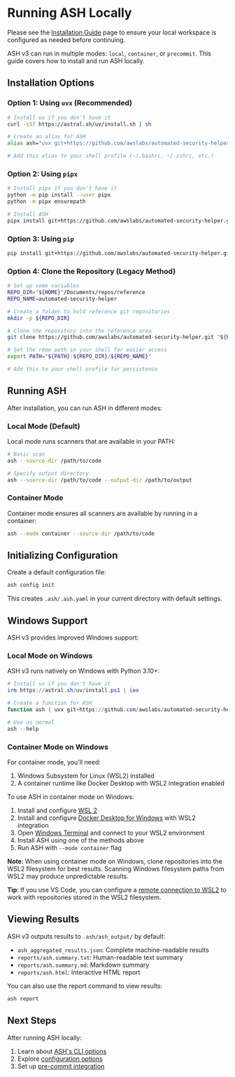 # Running ASH Locally

Please see the [Installation Guide](../docs/installation-guide.md) page to ensure your local workspace is configured as needed before continuing.

ASH v3 can run in multiple modes: `local`, `container`, or `precommit`. This guide covers how to install and run ASH locally.

## Installation Options

### Option 1: Using `uvx` (Recommended)

```bash
# Install uv if you don't have it
curl -sSf https://astral.sh/uv/install.sh | sh

# Create an alias for ASH
alias ash="uvx git+https://github.com/awslabs/automated-security-helper.git@v3.1.0"

# Add this alias to your shell profile (~/.bashrc, ~/.zshrc, etc.)
```

### Option 2: Using `pipx`

```bash
# Install pipx if you don't have it
python -m pip install --user pipx
python -m pipx ensurepath

# Install ASH
pipx install git+https://github.com/awslabs/automated-security-helper.git@v3.1.0
```

### Option 3: Using `pip`

```bash
pip install git+https://github.com/awslabs/automated-security-helper.git@v3.1.0
```

### Option 4: Clone the Repository (Legacy Method)

```bash
# Set up some variables
REPO_DIR="${HOME}"/Documents/repos/reference
REPO_NAME=automated-security-helper

# Create a folder to hold reference git repositories
mkdir -p ${REPO_DIR}

# Clone the repository into the reference area
git clone https://github.com/awslabs/automated-security-helper.git "${REPO_DIR}/${REPO_NAME}"

# Set the repo path in your shell for easier access
export PATH="${PATH}:${REPO_DIR}/${REPO_NAME}"

# Add this to your shell profile for persistence
```

## Running ASH

After installation, you can run ASH in different modes:

### Local Mode (Default)

Local mode runs scanners that are available in your PATH:

```bash
# Basic scan
ash --source-dir /path/to/code

# Specify output directory
ash --source-dir /path/to/code --output-dir /path/to/output
```

### Container Mode

Container mode ensures all scanners are available by running in a container:

```bash
ash --mode container --source-dir /path/to/code
```

## Initializing Configuration

Create a default configuration file:

```bash
ash config init
```

This creates `.ash/.ash.yaml` in your current directory with default settings.

## Windows Support

ASH v3 provides improved Windows support:

### Local Mode on Windows

ASH v3 runs natively on Windows with Python 3.10+:

```powershell
# Install uv if you don't have it
irm https://astral.sh/uv/install.ps1 | iex

# Create a function for ASH
function ash { uvx git+https://github.com/awslabs/automated-security-helper.git@v3.1.0 $args }

# Use as normal
ash --help
```

### Container Mode on Windows

For container mode, you'll need:

1. Windows Subsystem for Linux (WSL2) installed
2. A container runtime like Docker Desktop with WSL2 integration enabled

To use ASH in container mode on Windows:

1. Install and configure [WSL 2](https://learn.microsoft.com/en-us/windows/wsl/install)
2. Install and configure [Docker Desktop for Windows](https://docs.docker.com/desktop/install/windows-install/) with WSL2 integration
3. Open [Windows Terminal](https://learn.microsoft.com/en-us/windows/terminal/install) and connect to your WSL2 environment
4. Install ASH using one of the methods above
5. Run ASH with `--mode container` flag

**Note**: When using container mode on Windows, clone repositories into the WSL2 filesystem for best results. Scanning Windows filesystem paths from WSL2 may produce unpredictable results.

**Tip**: If you use VS Code, you can configure a [remote connection to WSL2](https://learn.microsoft.com/en-us/windows/wsl/tutorials/wsl-vscode) to work with repositories stored in the WSL2 filesystem.

## Viewing Results

ASH v3 outputs results to `.ash/ash_output/` by default:

- `ash_aggregated_results.json`: Complete machine-readable results
- `reports/ash.summary.txt`: Human-readable text summary
- `reports/ash.summary.md`: Markdown summary
- `reports/ash.html`: Interactive HTML report

You can also use the report command to view results:

```bash
ash report
```

## Next Steps

After running ASH locally:

1. Learn about [ASH's CLI options](../docs/cli-reference.md)
2. Explore [configuration options](../docs/configuration-guide.md)
3. Set up [pre-commit integration](./using-ash-with-pre-commit.md)